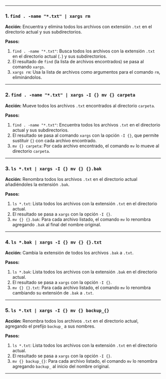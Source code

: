 

---

### 1. **`find . -name "*.txt" | xargs rm`**

**Acción:** Encuentra y elimina todos los archivos con extensión `.txt` en el directorio actual y sus subdirectorios.

**Pasos:**

1. `find . -name "*.txt"`: Busca todos los archivos con la extensión `.txt` en el directorio actual (`.`) y sus subdirectorios.
2. El resultado de `find` (la lista de archivos encontrados) se pasa al comando `xargs`.
3. `xargs rm`: Usa la lista de archivos como argumentos para el comando `rm`, eliminándolos.

---

### 2. **`find . -name "*.txt" | xargs -I {} mv {} carpeta`**

**Acción:** Mueve todos los archivos `.txt` encontrados al directorio `carpeta`.

**Pasos:**

1. `find . -name "*.txt"`: Encuentra todos los archivos `.txt` en el directorio actual y sus subdirectorios.
2. El resultado se pasa al comando `xargs` con la opción `-I {}`, que permite sustituir `{}` con cada archivo encontrado.
3. `mv {} carpeta`: Por cada archivo encontrado, el comando `mv` lo mueve al directorio `carpeta`.

---

### 3. **`ls *.txt | xargs -I {} mv {} {}.bak`**

**Acción:** Renombra todos los archivos `.txt` en el directorio actual añadiéndoles la extensión `.bak`.

**Pasos:**

1. `ls *.txt`: Lista todos los archivos con la extensión `.txt` en el directorio actual.
2. El resultado se pasa a `xargs` con la opción `-I {}`.
3. `mv {} {}.bak`: Para cada archivo listado, el comando `mv` lo renombra agregando `.bak` al final del nombre original.

---

### 4. **`ls *.bak | xargs -I {} mv {} {}.txt`**

**Acción:** Cambia la extensión de todos los archivos `.bak` a `.txt`.

**Pasos:**

1. `ls *.bak`: Lista todos los archivos con la extensión `.bak` en el directorio actual.
2. El resultado se pasa a `xargs` con la opción `-I {}`.
3. `mv {} {}.txt`: Para cada archivo listado, el comando `mv` lo renombra cambiando su extensión de `.bak` a `.txt`.

---

### 5. **`ls *.txt | xargs -I {} mv {} backup_{}`**

**Acción:** Renombra todos los archivos `.txt` en el directorio actual, agregando el prefijo `backup_` a sus nombres.

**Pasos:**

1. `ls *.txt`: Lista todos los archivos con la extensión `.txt` en el directorio actual.
2. El resultado se pasa a `xargs` con la opción `-I {}`.
3. `mv {} backup_{}`: Para cada archivo listado, el comando `mv` lo renombra agregando `backup_` al inicio del nombre original.

---
